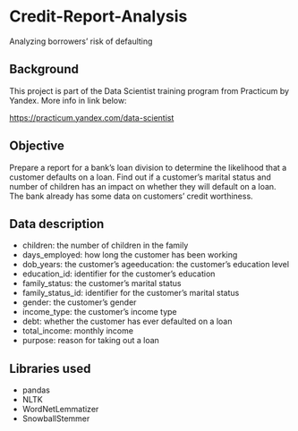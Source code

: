 # Credit-Report-Analysis
Analyzing borrowers’ risk of defaulting

## Background

This project is part of the Data Scientist training program from Practicum by Yandex. More info in link below:

https://practicum.yandex.com/data-scientist

## Objective
Prepare a report for a bank’s loan division to determine the likelihood that a customer defaults on a loan. Find out if a customer’s marital status and number of children has an impact on whether they will default on a loan. The bank already has some data on customers’ credit worthiness.

## Data description
* children: the number of children in the family
* days_employed: how long the customer has been working
* dob_years: the customer’s ageeducation: the customer’s education level
* education_id: identifier for the customer’s education
* family_status: the customer’s marital status
* family_status_id: identifier for the customer’s marital status
* gender: the customer’s gender
* income_type: the customer’s income type
* debt: whether the customer has ever defaulted on a loan
* total_income: monthly income
* purpose: reason for taking out a loan


## Libraries used
* pandas
* NLTK
* WordNetLemmatizer
* SnowballStemmer
